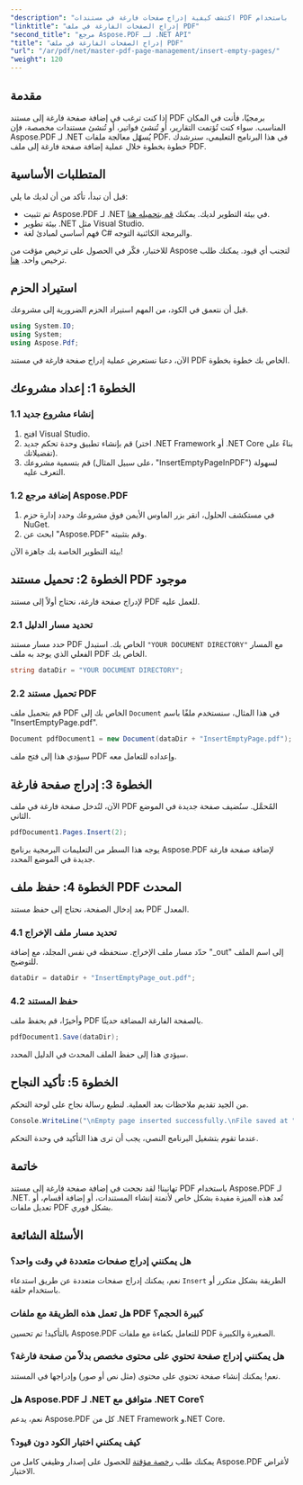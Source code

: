 ```yaml
---
"description": "اكتشف كيفية إدراج صفحات فارغة في مستندات PDF برمجيًا باستخدام Aspose.PDF لـ .NET. يرشدك هذا الدليل الشامل خلال إعداد مشروعك، وتحميل ملف PDF، وإضافة صفحات فارغة."
"linktitle": "إدراج الصفحات الفارغة في ملف PDF"
"second_title": "مرجع Aspose.PDF لـ .NET API"
"title": "إدراج الصفحات الفارغة في ملف PDF"
"url": "/ar/pdf/net/master-pdf-page-management/insert-empty-pages/"
"weight": 120
---
```


## مقدمة

إذا كنت ترغب في إضافة صفحة فارغة إلى مستند PDF برمجيًا، فأنت في المكان المناسب. سواء كنت تُؤتمت التقارير، أو تُنشئ فواتير، أو تُنشئ مستندات مخصصة، فإن Aspose.PDF لـ .NET يُسهّل معالجة ملفات PDF. في هذا البرنامج التعليمي، سنرشدك خطوة بخطوة خلال عملية إضافة صفحة فارغة إلى ملف PDF.

## المتطلبات الأساسية

قبل أن تبدأ، تأكد من أن لديك ما يلي:

- تم تثبيت Aspose.PDF لـ .NET في بيئة التطوير لديك. يمكنك [قم بتحميله هنا](https://releases.aspose.com/pdf/net/).
- بيئة تطوير .NET مثل Visual Studio.
- فهم أساسي لمبادئ لغة C# والبرمجة الكائنية التوجه.

للاختبار، فكّر في الحصول على ترخيص مؤقت من Aspose لتجنب أي قيود. يمكنك طلب ترخيص واحد. [هنا](https://purchase.aspose.com/temporary-license/).

## استيراد الحزم

قبل أن نتعمق في الكود، من المهم استيراد الحزم الضرورية إلى مشروعك.

```csharp
using System.IO;
using System;
using Aspose.Pdf;
```

الآن، دعنا نستعرض عملية إدراج صفحة فارغة في مستند PDF الخاص بك خطوة بخطوة.

## الخطوة 1: إعداد مشروعك

### 1.1 إنشاء مشروع جديد
1. افتح Visual Studio.
2. قم بإنشاء تطبيق وحدة تحكم جديد (اختر .NET Framework أو .NET Core بناءً على تفضيلاتك).
3. قم بتسمية مشروعك (على سبيل المثال، "InsertEmptyPageInPDF") لسهولة التعرف عليه.

### 1.2 إضافة مرجع Aspose.PDF
1. في مستكشف الحلول، انقر بزر الماوس الأيمن فوق مشروعك وحدد إدارة حزم NuGet.
2. ابحث عن "Aspose.PDF" وقم بتثبيته.

بيئة التطوير الخاصة بك جاهزة الآن!

## الخطوة 2: تحميل مستند PDF موجود

لإدراج صفحة فارغة، نحتاج أولاً إلى مستند PDF للعمل عليه.

### 2.1 تحديد مسار الدليل
حدد مسار مستند PDF الخاص بك. استبدل `"YOUR DOCUMENT DIRECTORY"` مع المسار الفعلي الذي يوجد به ملف PDF الخاص بك.

```csharp
string dataDir = "YOUR DOCUMENT DIRECTORY";
```

### 2.2 تحميل مستند PDF
قم بتحميل ملف PDF الخاص بك إلى `Document` في هذا المثال، سنستخدم ملفًا باسم "InsertEmptyPage.pdf".

```csharp
Document pdfDocument1 = new Document(dataDir + "InsertEmptyPage.pdf");
```

سيؤدي هذا إلى فتح ملف PDF وإعداده للتعامل معه.

## الخطوة 3: إدراج صفحة فارغة

الآن، لنُدخل صفحة فارغة في ملف PDF المُحمَّل. سنُضيف صفحة جديدة في الموضع الثاني.

```csharp
pdfDocument1.Pages.Insert(2);
```

يوجه هذا السطر من التعليمات البرمجية برنامج Aspose.PDF لإضافة صفحة فارغة جديدة في الموضع المحدد.

## الخطوة 4: حفظ ملف PDF المحدث

بعد إدخال الصفحة، نحتاج إلى حفظ مستند PDF المعدل.

### 4.1 تحديد مسار ملف الإخراج
حدّد مسار ملف الإخراج. سنحفظه في نفس المجلد، مع إضافة "_out" إلى اسم الملف للتوضيح.

```csharp
dataDir = dataDir + "InsertEmptyPage_out.pdf";
```

### 4.2 حفظ المستند
وأخيرًا، قم بحفظ ملف PDF بالصفحة الفارغة المضافة حديثًا.

```csharp
pdfDocument1.Save(dataDir);
```

سيؤدي هذا إلى حفظ الملف المحدث في الدليل المحدد.

## الخطوة 5: تأكيد النجاح

من الجيد تقديم ملاحظات بعد العملية. لنطبع رسالة نجاح على لوحة التحكم.

```csharp
Console.WriteLine("\nEmpty page inserted successfully.\nFile saved at " + dataDir);
```

عندما تقوم بتشغيل البرنامج النصي، يجب أن ترى هذا التأكيد في وحدة التحكم.

## خاتمة

تهانينا! لقد نجحت في إضافة صفحة فارغة إلى مستند PDF باستخدام Aspose.PDF لـ .NET. تُعد هذه الميزة مفيدة بشكل خاص لأتمتة إنشاء المستندات، أو إضافة أقسام، أو تعديل ملفات PDF بشكل فوري.

## الأسئلة الشائعة

### هل يمكنني إدراج صفحات متعددة في وقت واحد؟
نعم، يمكنك إدراج صفحات متعددة عن طريق استدعاء `Insert` الطريقة بشكل متكرر أو باستخدام حلقة.

### هل تعمل هذه الطريقة مع ملفات PDF كبيرة الحجم؟
بالتأكيد! تم تحسين Aspose.PDF للتعامل بكفاءة مع ملفات PDF الصغيرة والكبيرة.

### هل يمكنني إدراج صفحة تحتوي على محتوى مخصص بدلاً من صفحة فارغة؟
نعم! يمكنك إنشاء صفحة تحتوي على محتوى (مثل نص أو صور) وإدراجها في المستند.

### هل Aspose.PDF لـ .NET متوافق مع .NET Core؟
نعم، يدعم Aspose.PDF كل من .NET Framework و.NET Core.

### كيف يمكنني اختبار الكود دون قيود؟
يمكنك طلب [رخصة مؤقتة](https://purchase.aspose.com/temporary-license/) للحصول على إصدار وظيفي كامل من Aspose.PDF لأغراض الاختبار.
